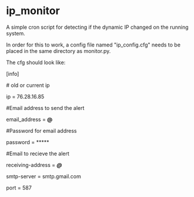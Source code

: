 # ip_monitor
A simple cron script for detecting if the dynamic IP changed on the running system.

In order for this to work, a config file named "ip_config.cfg" needs to be placed in the same directory as monitor.py.

The cfg should look like:

[info]

\# old or current ip

ip = 76.28.16.85

\#Email address to send the alert

email_address = ****@****

\#Password for email address

password = ***** 

\#Email to recieve the alert

receiving-address = ***@***

smtp-server = smtp.gmail.com

port = 587
